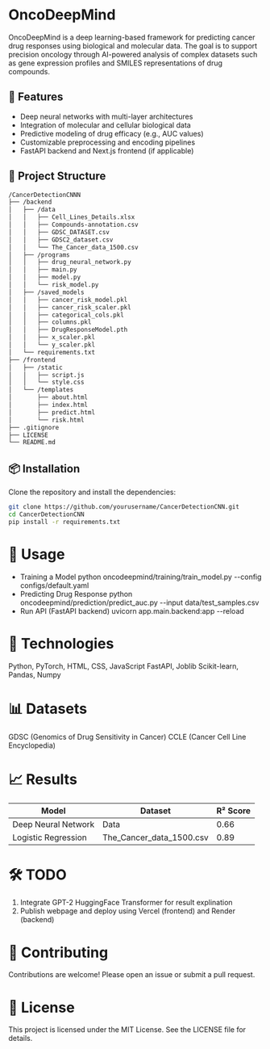 # OncoDeepMind
OncoDeepMind is a deep learning-based framework for predicting cancer drug responses using biological and molecular data. The goal is to support precision oncology through AI-powered analysis of complex datasets such as gene expression profiles and SMILES representations of drug compounds.

## 🚀 Features
- Deep neural networks with multi-layer architectures
- Integration of molecular and cellular biological data
- Predictive modeling of drug efficacy (e.g., AUC values)
- Customizable preprocessing and encoding pipelines
- FastAPI backend and Next.js frontend (if applicable)

## 📁 Project Structure

```bash
/CancerDetectionCNNN
├── /backend
│   ├── /data
│   │   ├── Cell_Lines_Details.xlsx
│   │   ├── Compounds-annotation.csv
│   │   ├── GDSC_DATASET.csv
│   │   ├── GDSC2_dataset.csv
│   │   └── The_Cancer_data_1500.csv
│   ├── /programs
│   │   ├── drug_neural_network.py
│   │   ├── main.py
│   │   ├── model.py
│   │   └── risk_model.py
│   ├── /saved_models
│   │   ├── cancer_risk_model.pkl
│   │   ├── cancer_risk_scaler.pkl
│   │   ├── categorical_cols.pkl
│   │   ├── columns.pkl
│   │   ├── DrugResponseModel.pth
│   │   ├── x_scaler.pkl
│   │   └── y_scaler.pkl
│   └── requirements.txt
├── /frontend
│   ├── /static
│   │   ├── script.js
│   │   └── style.css
│   └── /templates
│       ├── about.html
│       ├── index.html
│       ├── predict.html
│       └── risk.html
├── .gitignore
├── LICENSE
└── README.md
```

## 📦 Installation

Clone the repository and install the dependencies:

```bash
git clone https://github.com/yourusername/CancerDetectionCNN.git
cd CancerDetectionCNN
pip install -r requirements.txt
```

# 🧠 Usage
- Training a Model
python oncodeepmind/training/train_model.py --config configs/default.yaml
- Predicting Drug Response
python oncodeepmind/prediction/predict_auc.py --input data/test_samples.csv
- Run API (FastAPI backend)
uvicorn app.main.backend:app --reload

# 🔬 Technologies
Python, PyTorch, HTML, CSS, JavaScript
FastAPI, Joblib
Scikit-learn, Pandas, Numpy

# 📊 Datasets
GDSC (Genomics of Drug Sensitivity in Cancer)
CCLE (Cancer Cell Line Encyclopedia)

# 📈 Results
| Model | Dataset | R² Score |
|----------|----------|----------|
| Deep Neural Network    | Data     | 0.66     |
| Logistic Regression    | The_Cancer_data_1500.csv     | 0.89     |

# 🛠️ TODO
1. Integrate GPT-2 HuggingFace Transformer for result explination
2. Publish webpage and deploy using Vercel (frontend) and Render (backend)

# 🤝 Contributing
Contributions are welcome! Please open an issue or submit a pull request.

# 📄 License
This project is licensed under the MIT License. See the LICENSE file for details.


